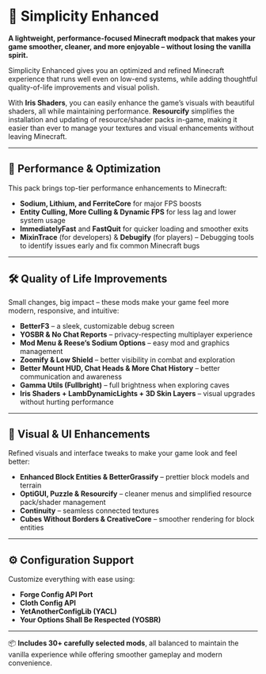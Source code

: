 # 🧊 Simplicity Enhanced

**A lightweight, performance-focused Minecraft modpack that makes your game smoother, cleaner, and more enjoyable – without losing the vanilla spirit.**

Simplicity Enhanced gives you an optimized and refined Minecraft experience that runs well even on low-end systems, while adding thoughtful quality-of-life improvements and visual polish.

With **Iris Shaders**, you can easily enhance the game’s visuals with beautiful shaders, all while maintaining performance. **Resourcify** simplifies the installation and updating of resource/shader packs in-game, making it easier than ever to manage your textures and visual enhancements without leaving Minecraft.

---

## 🚀 Performance & Optimization
This pack brings top-tier performance enhancements to Minecraft:

- **Sodium, Lithium, and FerriteCore** for major FPS boosts  
- **Entity Culling, More Culling & Dynamic FPS** for less lag and lower system usage  
- **ImmediatelyFast** and **FastQuit** for quicker loading and smoother exits  
- **MixinTrace** (for developers) & **Debugify** (for players) – Debugging tools to identify issues early and fix common Minecraft bugs

---

## 🛠️ Quality of Life Improvements
Small changes, big impact – these mods make your game feel more modern, responsive, and intuitive:

- **BetterF3** – a sleek, customizable debug screen  
- **YOSBR & No Chat Reports** – privacy-respecting multiplayer experience  
- **Mod Menu & Reese’s Sodium Options** – easy mod and graphics management  
- **Zoomify & Low Shield** – better visibility in combat and exploration  
- **Better Mount HUD, Chat Heads & More Chat History** – better communication and awareness  
- **Gamma Utils (Fullbright)** – full brightness when exploring caves  
- **Iris Shaders + LambDynamicLights + 3D Skin Layers** – visual upgrades without hurting performance

---

## 🎨 Visual & UI Enhancements
Refined visuals and interface tweaks to make your game look and feel better:

- **Enhanced Block Entities & BetterGrassify** – prettier block models and terrain  
- **OptiGUI, Puzzle & Resourcify** – cleaner menus and simplified resource pack/shader management  
- **Continuity** – seamless connected textures  
- **Cubes Without Borders & CreativeCore** – smoother rendering for block entities

---

## ⚙️ Configuration Support
Customize everything with ease using:

- **Forge Config API Port**  
- **Cloth Config API**  
- **YetAnotherConfigLib (YACL)**  
- **Your Options Shall Be Respected (YOSBR)**

---

📦 **Includes 30+ carefully selected mods**, all balanced to maintain the vanilla experience while offering smoother gameplay and modern convenience.
